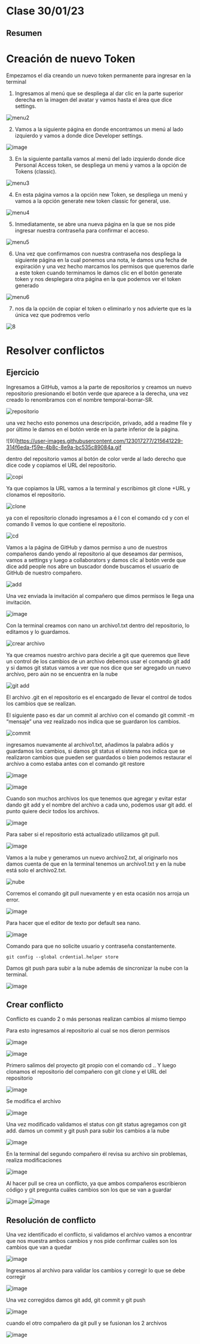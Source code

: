 # Clase 30/01/23 #

## Resumen ##

# Creación de nuevo Token #

Empezamos el día creando un nuevo token permanente para ingresar en la terminal 
                                                                                                                   
1. Ingresamos al menú que se despliega al dar clic en la parte superior derecha en la imagen del avatar y vamos hasta el área que dice settings.

 ![menu2](https://user-images.githubusercontent.com/123017277/215627180-3c7844af-869a-401a-b259-4d6de20650ad.gif)

2. Vamos a la siguiente página en donde encontramos un menú al lado izquierdo y vamos a donde dice Developer settings.

![image](https://user-images.githubusercontent.com/123017277/215629975-d8f33e9d-f8f2-4ecc-8571-c0f093d212ba.png)

3. En la siguiente pantalla vamos al menú del lado izquierdo donde dice Personal Access token, se despliega un menú y vamos a la opción de Tokens (classic).

![menu3](https://user-images.githubusercontent.com/123017277/215630934-d651d4cb-0220-4ddb-bbb7-c46aae8fb39f.gif)

4. En esta página vamos a la opción new Token, se despliega un menú y vamos a la opción generate new token classic for general, use.

![menu4](https://user-images.githubusercontent.com/123017277/215632665-a693717b-cbee-4ea6-8750-0e0122918064.gif)

5. Inmediatamente, se abre una nueva página en la que se nos pide ingresar nuestra contraseña para confirmar el acceso.
 
![menu5](https://user-images.githubusercontent.com/123017277/215633790-078b65bf-8519-4894-869a-3130bd4594aa.gif)

6. Una vez que confirmamos con nuestra contraseña nos despliega la siguiente página en la cual ponemos una nota, le damos una fecha de expiración y una vez hecho marcamos los permisos que queremos darle a este token cuando terminamos le damos clic en el botón generate token y nos desplegara otra página en la que podemos ver el token generado

![menu6](https://user-images.githubusercontent.com/123017277/215634863-6f648efb-f8a7-426d-afb6-a093b5e3926b.gif)

7. nos da la opción de copiar el token o eliminarlo y nos advierte que es la única vez que podremos verlo

![8](https://user-images.githubusercontent.com/123017277/215636306-9c34e743-bbbe-48ad-b0c6-ba3bbab674e8.gif)

# Resolver conflictos #

## Ejercicio ##

Ingresamos a GitHub, vamos a la parte de repositorios y creamos un nuevo repositorio presionando el botón verde que aparece a la derecha, una vez creado lo renombramos con el nombre temporal-borrar-SR.

![repositorio](https://user-images.githubusercontent.com/123017277/215639110-a44ffeaa-7400-454c-8150-397af604811a.gif)

una vez hecho esto ponemos una descripción, privado, add a readme file y por último le damos en el botón verde en la parte inferior de la página.

![9](https://user-images.githubusercontent.com/123017277/215641229-314f6eda-f59e-4b8c-8e9a-bc535c89084a.gif

dentro del repositorio vamos al botón de color verde al lado derecho que dice code y copiamos el URL del repositorio.

![copi](https://user-images.githubusercontent.com/123017277/215647071-b5f07667-ed2e-4b1f-92a9-02fdb8792497.gif)

Ya que copiamos la URL vamos a la terminal y escribimos git clone +URL y clonamos el repositorio.

![clone](https://user-images.githubusercontent.com/123017277/215653407-52f2351d-b704-4205-ab63-b117076d25a1.gif)

ya con el repositorio clonado ingresamos a é  l con el comando cd y con el comando ll vemos lo que contiene el repositorio.

![cd](https://user-images.githubusercontent.com/123017277/215654057-e9307c16-2fbe-421a-8db3-bdb2ea769048.gif)

Vamos a la página de GitHub y damos permiso a uno de nuestros compañeros dando yendo al repositorio al que deseamos dar permisos, vamos a settings y luego a collaborators y damos clic al botón verde que dice add people nos abre un buscador donde buscamos el usuario de GitHub de nuestro compañero.

![add](https://user-images.githubusercontent.com/123017277/215657148-441365ba-479f-4c3f-8906-a77ae0cb9a73.gif)

Una vez enviada la invitación al compañero que dimos permisos le llega una invitación.

![image](https://user-images.githubusercontent.com/123017277/215657877-8f7ade33-2987-4b5a-ba16-29506bc411db.png)

Con la terminal creamos con nano un archivo1.txt dentro del repositorio, lo editamos y lo guardamos.

![crear archivo](https://user-images.githubusercontent.com/123017277/215663795-352f50f4-d901-401d-8d0f-6dea8e50c33e.gif)

Ya que creamos nuestro archivo para decirle a git que queremos que lleve un control de los cambios de un archivo debemos usar el comando git add y si damos git status vamos a ver que nos dice que ser agregado un nuevo archivo, pero aún no se encuentra en la nube

![git add](https://user-images.githubusercontent.com/123017277/215672143-9a4719fb-6ac4-4090-912b-654072338984.gif)

El archivo .git en el repositorio es el encargado de llevar el control de todos los cambios que se realizan.

El siguiente paso es dar un commit al archivo con el comando git commit -m “mensaje” una vez realizado nos indica que se guardaron los cambios.

![commit](https://user-images.githubusercontent.com/123017277/215673209-daf3cd13-eed1-4265-98bb-904a9342da0f.gif)

ingresamos nuevamente al archivo1.txt, añadimos la palabra adiós y guardamos los cambios, si damos git status el sistema nos indica que se realizaron cambios que pueden ser guardados o bien podemos restaurar el archivo a como estaba antes con el comando git restore

![image](https://user-images.githubusercontent.com/123017277/215675586-71b1e4c8-12c7-443f-82af-dec1f56d8722.png)

![image](https://user-images.githubusercontent.com/123017277/215675989-67fd2423-90cd-4918-9e5c-421b1ac60dce.png)

Cuando son muchos archivos los que tenemos que agregar y evitar estar dando git add y el nombre del archivo a cada uno, podemos usar git add. el punto quiere decir todos los archivos.

![image](https://user-images.githubusercontent.com/123017277/215680365-d2015d53-e1bf-4afe-9754-d103f6d20a2f.png)

Para saber si el repositorio está actualizado utilizamos git pull.

![image](https://user-images.githubusercontent.com/123017277/215681399-bc04610a-bcf5-4aba-af6c-b0cb5dc65a57.png)

Vamos a la nube y generamos un nuevo archivo2.txt, al originarlo nos damos cuenta de que en la terminal tenemos un archivo1.txt y en la nube está solo el archivo2.txt.

![nube](https://user-images.githubusercontent.com/123017277/215682438-62a8620f-1f5d-4d9c-849f-55714bbc0ca2.gif)

Corremos el comando git pull nuevamente y en esta ocasión nos arroja un error.

![image](https://user-images.githubusercontent.com/123017277/215683089-e86367a7-b434-4650-b7cb-53ebb54643bd.png)

Para hacer que el editor de texto por default sea nano.

![image](https://user-images.githubusercontent.com/123017277/215685364-09ef3006-4133-4484-8a9e-e3006c9f3a8a.png)

Comando para que no solicite usuario y contraseña constantemente.

```
git config --global crdential.helper store
```

Damos git push para subir a la nube además de sincronizar la nube con la terminal.

![image](https://user-images.githubusercontent.com/123017277/215693953-7c3ac8f0-3c96-40a1-a957-d24f6e4f1e67.png)

## Crear conflicto ##

Conflicto es cuando 2 o más personas realizan cambios al mismo tiempo

Para esto ingresamos al repositorio al cual se nos dieron permisos

![image](https://user-images.githubusercontent.com/123017277/215698576-13128e34-2824-48e5-bbef-d6f12939085a.png)

![image](https://user-images.githubusercontent.com/123017277/215699111-2d3d1a17-de53-442e-9e72-3ed3ba73e2cd.png)
 
Primero salimos del proyecto git propio con el comando cd .. Y luego clonamos el repositorio del compañero con git clone y el URL del repositorio

![image](https://user-images.githubusercontent.com/123017277/215700065-0673bdf8-ba81-4c86-a12c-e27972595e94.png)

Se modifica el archivo 

![image](https://user-images.githubusercontent.com/123017277/215703497-d4c907fd-641e-497d-baf8-6d6a6bb97e79.png)

Una vez modificado validamos el status con git status agregamos con git add. damos un commit y git push para subir los cambios a la nube

![image](https://user-images.githubusercontent.com/123017277/215705024-2f618022-112c-4beb-ba8b-6b65c07caedb.png)

En la terminal del segundo compañero él revisa su archivo sin problemas, realiza modificaciones 
 
 ![image](https://user-images.githubusercontent.com/123017277/215705821-80b1fef7-b1ec-4fb8-8da7-2f2fa9963f00.png)

Al hacer pull se crea un conflicto, ya que ambos compañeros escribieron código y git pregunta cuáles cambios son los que se van a guardar

![image](https://user-images.githubusercontent.com/123017277/215707995-3d12673c-1bd6-4640-b0ea-38503ffb32b4.png)
![image](https://user-images.githubusercontent.com/123017277/215708786-6313a5f1-47ef-4e94-a1f8-2837cda2ab0e.png)

## Resolución de conflicto ##

Una vez identificado el conflicto, si validamos el archivo vamos a encontrar que nos muestra ambos cambios y nos pide confirmar cuáles son los cambios que van a quedar

![image](https://user-images.githubusercontent.com/123017277/215709026-c31a844c-b562-4209-98c4-5a34b9ef55fb.png)

Ingresamos al archivo para validar los cambios y corregir lo que se debe corregir

![image](https://user-images.githubusercontent.com/123017277/215709715-f03baf15-cd2a-4648-888a-4820619eacee.png)

Una vez corregidos damos git add, git commit y git push

![image](https://user-images.githubusercontent.com/123017277/215710705-b1bb6076-3096-4441-89bb-96b52e9edefa.png)

cuando el otro compañero da git pull y se fusionan los 2 archivos

![image](https://user-images.githubusercontent.com/123017277/215712932-339d447d-a168-4a91-8b22-41cb75915d62.png)

